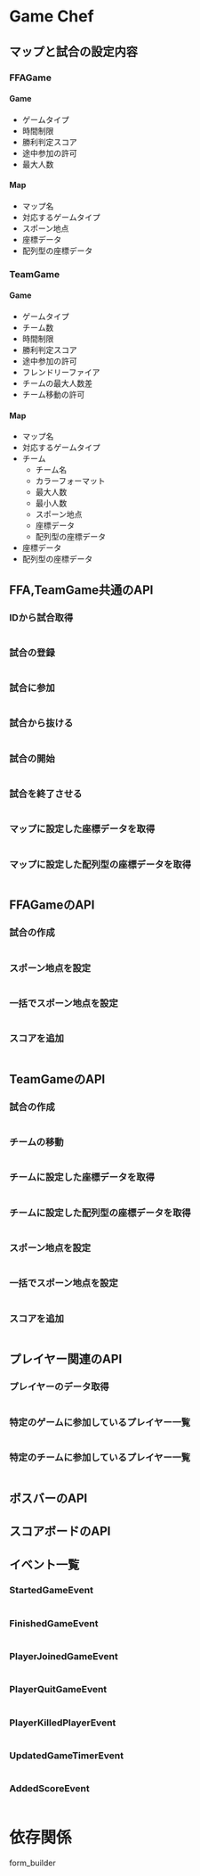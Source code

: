 # Game Chef

## マップと試合の設定内容
### FFAGame
#### Game
 - ゲームタイプ
 - 時間制限
 - 勝利判定スコア
 - 途中参加の許可
 - 最大人数
 
#### Map
 - マップ名
 - 対応するゲームタイプ
 - スポーン地点
 - 座標データ
 - 配列型の座標データ
 
### TeamGame
#### Game
 - ゲームタイプ
 - チーム数
 - 時間制限
 - 勝利判定スコア
 - 途中参加の許可
 - フレンドリーファイア
 - チームの最大人数差
 - チーム移動の許可
 
#### Map
 - マップ名
 - 対応するゲームタイプ
 - チーム
    - チーム名
    - カラーフォーマット
    - 最大人数
    - 最小人数
    - スポーン地点
    - 座標データ
    - 配列型の座標データ
 - 座標データ
 - 配列型の座標データ
 
## FFA,TeamGame共通のAPI
### IDから試合取得
```php
```
### 試合の登録
```php
```
### 試合に参加
```php
```
### 試合から抜ける
```php
```
### 試合の開始
```php
```
### 試合を終了させる
```php
```
### マップに設定した座標データを取得
```php
```
### マップに設定した配列型の座標データを取得
```php
```

## FFAGameのAPI
### 試合の作成
```php
```
### スポーン地点を設定
```php
```
### 一括でスポーン地点を設定
```php
```
### スコアを追加
```php
```

## TeamGameのAPI
### 試合の作成
```php
```
### チームの移動
```php
```
### チームに設定した座標データを取得
```php
```
### チームに設定した配列型の座標データを取得
```php
```
### スポーン地点を設定
```php
```
### 一括でスポーン地点を設定
```php
```
### スコアを追加
```php
```

## プレイヤー関連のAPI
### プレイヤーのデータ取得
```php
```
### 特定のゲームに参加しているプレイヤー一覧
```php
```
### 特定のチームに参加しているプレイヤー一覧
```php
```

## ボスバーのAPI

## スコアボードのAPI

## イベント一覧

### StartedGameEvent
```php
```
### FinishedGameEvent
```php
```
### PlayerJoinedGameEvent
```php
```
### PlayerQuitGameEvent
```php
```
### PlayerKilledPlayerEvent
```php
```
### UpdatedGameTimerEvent
```php
```
### AddedScoreEvent
```php
```
# 依存関係
form_builder  